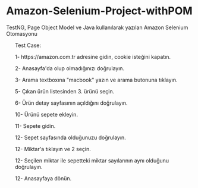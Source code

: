# Amazon-Selenium-Project-withPOM
TestNG, Page Object Model ve Java kullanılarak yazılan Amazon Selenium Otomasyonu


<ul>Test Case:</ul> 
<ul>1- https://amazon.com.tr adresine gidin, cookie isteğini kapatın.</ul> 
<ul>2- Anasayfa'da olup olmadığınızı doğrulayın.</ul> 
<ul>3- Arama textboxına "macbook" yazın ve arama butonuna tıklayın.</ul> 
<ul>5- Çıkan ürün listesinden 3. ürünü seçin.</ul> 
<ul>6- Ürün detay sayfasının açıldığını doğrulayın.</ul> 
<ul>10- Ürünü sepete ekleyin.</ul> 
<ul>11- Sepete gidin.</ul> 
<ul>12- Sepet sayfasında olduğunuzu doğrulayın.</ul> 
<ul>12- Miktar'a tıklayın ve 2 seçin.</ul> 
<ul>12- Seçilen miktar ile sepetteki miktar sayılarının aynı olduğunu doğrulayın.</ul> 
<ul>12- Anasayfaya dönün.</ul> 
